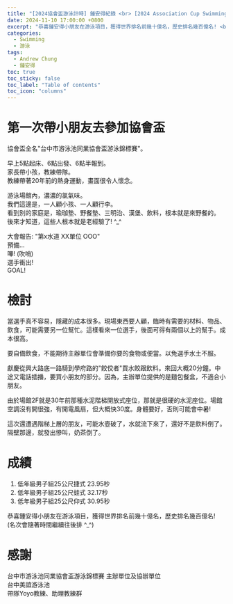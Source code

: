 ```yaml
---
title: "[2024協會盃游泳計時] 鍾安得紀錄 <br> [2024 Association Cup Swimming Timing] Andrew Chung's Records"
date: 2024-11-10 17:00:00 +0800
excerpt: "恭喜鍾安得小朋友在游泳項目，獲得世界排名前幾十億名，歷史排名幾百億名! <br> Congratulations to the child Andrew Chung for winning the swimming competition, ranking among the top billions in the world, and ranking among the tens of billions in history!"
categories:
  - Swimming
  - 游泳
tags:
  - Andrew Chung
  - 鍾安得
toc: true
toc_sticky: false
toc_label: "Table of contents"
toc_icon: "columns"
---
```


# 第一次帶小朋友去參加協會盃

協會盃全名"台中市游泳池同業協會盃游泳錦標賽"。

早上5點起床、6點出發、6點半報到。  
家長帶小孩，教練帶隊。  
教練帶著20年前的熱身運動，畫面很令人懷念。  

游泳場館內，濃濃的氯氣味。  
我們這邊是，一人顧小孩、一人顧行李。  
看到別的家庭是，瑜珈墊、野餐墊、三明治、漢堡、飲料，根本就是來野餐的。  
後來才知道，這些人根本就是老經驗了! ^_^

大會報告: "第x水道 XX單位 OOO"  
預備...  
嗶! (吹哨)  
選手衝出!  
GOAL!

# 檢討

當選手真不容易，隱藏的成本很多。現場東西要人顧，臨時有需要的材料、物品、飲食，可能需要另一位幫忙。這樣看來一位選手，後面可得有兩個以上的幫手。成本很高。

要自備飲食，不能期待主辦單位會準備你要的食物或便當。以免選手水土不服。

獻慶從興大路底一路騎到學府路的"餃佼者"買水餃跟飲料。來回大概20分鐘。中途又電話插播，要買小朋友的部分。因為，主辦單位提供的是麵包餐盒，不適合小朋友。

由於場館2F就是30年前那種水泥階梯開放式座位，那就是很硬的水泥座位。場館空調沒有開很強，有開電風扇，但大概快30度。身體要好，否則可能會中暑!

這次還遭遇階梯上層的朋友，可能水壺破了，水就流下來了，還好不是飲料倒了。隔壁那邊，就發出慘叫，奶茶倒了。

# 成績
1. 低年級男子組25公尺捷式 23.95秒
2. 低年級男子組25公尺蛙式 32.17秒
3. 低年級男子組25公尺仰式 30.95秒

恭喜鍾安得小朋友在游泳項目，獲得世界排名前幾十億名，歷史排名幾百億名!  
(名次會隨著時間繼續往後排 ^_^)

# 感謝
台中市游泳池同業協會盃游泳錦標賽 主辦單位及協辦單位  
台中美誼游泳池  
帶隊Yoyo教練、助理教練群

<!--
FB: 


Twitter: 

-->
